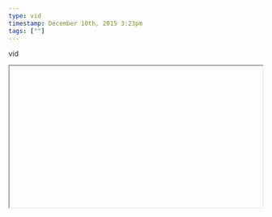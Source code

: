 ```yaml
---
type: vid
timestamp: December 10th, 2015 3:23pm
tags: [""]
---
```

vid
<iframe width="500" height="281"  id="youtube_iframe" src="https://www.youtube.com/embed/mnwEhzSbFa8\[!\[thumbnail\]\(http://i3.ytimg.com/vi//maxresdefault.jpg\)\]\(https://www.youtube.com/watch\?v=\)></iframe>                    
                                                    <div id="footer">
                <span id="timestamp"> December 10th, 2015 3:23pm </span>
                                
            </body>
        </html>

        
<small>source: https://saturdayxiii.tumblr.com/post/134943962519</small>
